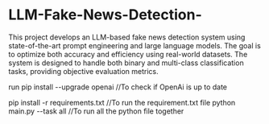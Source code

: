 # LLM-Fake-News-Detection-
This project develops an LLM-based fake news detection system using state-of-the-art prompt engineering and large language models. The goal is to optimize both accuracy and efficiency using real-world datasets. The system is designed to handle both binary and multi-class classification tasks, providing objective evaluation metrics. 

run pip install --upgrade openai //To check if OpenAi is up to date

pip install -r requirements.txt //To run the requirement.txt file
python main.py --task all //To run all the python file together
